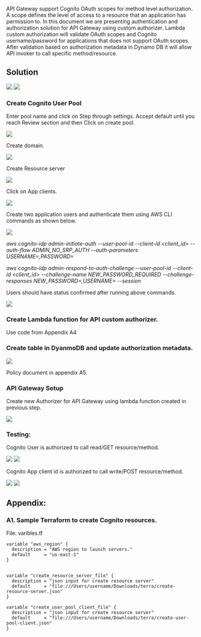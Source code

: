 
API Gateway support Cognito OAuth scopes for method level authorization. A scope defines the level of access to a resource that an application has permission to. In this document we are presenting authentication and authorization solution for API Gateway using custom authorizer. Lambda custom authorization will validate OAuth scopes and Cognito username/password for applications that does not support OAuth scopes. After validation based on authorization metadata in Dynamo DB it will allow API invoker to call specific method/resource. 

## Solution

![](images/Picture1.png)
![](images/Picture2.png)

### Create Cognito User Pool

Enter pool name and click on Step through settings. Accept default until you reach Review section and then Click on create pool.

![](images/Picture3.png)

Create domain.

![](images/Picture4.png)

Create Resource server

![](images/Picture5.png)

Click on App clients.

![](images/Picture6.png)

Create two application users and authenticate them using AWS CLI commands as shown below.

![](images/Picture7.png)

*aws cognito-idp admin-initiate-auth --user-pool-id <userpool id> --client-id <client_id> --auth-flow ADMIN_NO_SRP_AUTH --auth-parameters USERNAME=<username>,PASSWORD=<password>*

*aws cognito-idp admin-respond-to-auth-challenge --user-pool-id <userpool id> --client-id <client_id> --challenge-name NEW_PASSWORD_REQUIRED --challenge-responses NEW_PASSWORD=<password>,USERNAME=<username> --session <session id from above command output>*

Users should have status confirmed after running above commands.

![](images/Picture8.png)


### Create Lambda function for API custom authorizer.

Use code from Appendix A4

### Create table in DyanmoDB and update authorization metadata.

![](images/Picture9.png)

Policy document in appendix A5.

### API Gateway Setup

Create new Authorizer for API Gateway using lambda function created in previous step.

![](images/Picture10.png)

### Testing:

Cognito User is authorized to call read/GET resource/method.

![](images/Picture11.png)
![](images/Picture12.png)

Cognito App client id is authorized to call write/POST resource/method.

![](images/Picture13.png)
![](images/Picture14.png)

## Appendix:

### A1. Sample Terraform to create Cognito resources.

File: varibles.tf

```
variable "aws_region" {
  description = "AWS region to launch servers."
  default     = "us-east-1"
}


variable "create_resource_server_file" {
  description = "json input for create resource server"
  default     = "file:///Users/username/Downloads/terra/create-resource-server.json"
}

variable "create_user_pool_client_file" {
  description = "json input for create resource server"
  default     = "file:///Users/username/Downloads/terra/create-user-pool-client.json"
}
```







